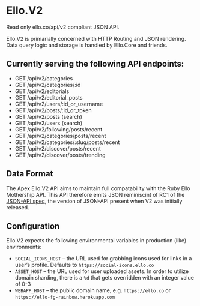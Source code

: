 # Ello.V2

Read only ello.co/api/v2 compliant JSON API.

Ello.V2 is primarially concerned with HTTP Routing and JSON rendering. Data
query logic and storage is handled by Ello.Core and friends.

## Currently serving the following API endpoints:

- GET /api/v2/categories
- GET /api/v2/categories/:id
- GET /api/v2/editorials
- GET /api/v2/editorial_posts
- GET /api/v2/users/:id_or_username
- GET /api/v2/posts/:id_or_token
- GET /api/v2/posts (search)
- GET /api/v2/users (search)
- GET /api/v2/following/posts/recent
- GET /api/v2/categories/posts/recent
- GET /api/v2/categories/:slug/posts/recent
- GET /api/v2/discover/posts/recent
- GET /api/v2/discover/posts/trending

## Data Format

The Apex Ello.V2 API aims to maintain full compatability with the Ruby Ello
Mothership API. This API therefore emits JSON reminiscint of RC1 of the
[JSON-API spec](http://jsonapi.org/), the version of JSON-API present when
V2 was initially released.

## Configuration

Ello.V2 expects the following environmental variables in production
(like) environments:

- `SOCIAL_ICONS_HOST` – the URL used for grabbing icons used for links in a
  user’s profile. Defaults to `https://social-icons.ello.co`
- `ASSET_HOST` – the URL used for user uploaded assets. In order to utilize
  domain sharding, there is a `%d` that gets overridden with an integer value of
  0-3
- `WEBAPP_HOST` – the public domain name, e.g. `https://ello.co` or
  `https://ello-fg-rainbow.herokuapp.com`
